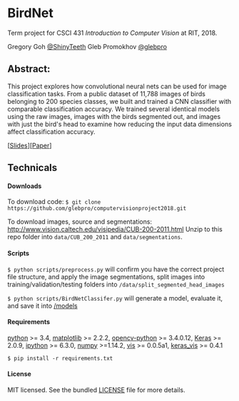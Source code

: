 # BirdNet
Term project for CSCI 431 _Introduction to Computer Vision_ at RIT, 2018.

Gregory Goh [@ShinyTeeth](https://github.com/ShinyTeeth)
Gleb Promokhov [@glebpro](https://github.com/glebpro)

## Abstract:
This project explores how convolutional neural nets can be used for image classification tasks. From a public dataset of 11,788 images of birds belonging to 200 species classes, we built and trained a CNN classifier with comparable classification accuracy. We trained several identical models using the raw images, images with the birds segmented out, and images with just the bird's head to examine how reducing the input data dimensions affect classification accuracy.


[[Slides](slides.pdf)][[Paper](paper.pdf)]

## Technicals

#### Downloads
To download code: `$ git clone https://github.com/glebpro/computervisionproject2018.git`

To download images, source and segmentations: http://www.vision.caltech.edu/visipedia/CUB-200-2011.html
Unzip to this repo folder into `data/CUB_200_2011` and `data/segmentations`.

#### Scripts

`$ python scripts/preprocess.py` will confirm you have the correct project file structure, and apply the image segmentations, split images into training/validation/testing folders into `/data/split_segmented_head_images`

`$ python scripts/BirdNetClassifer.py` will generate a model, evaluate it, and save it into [/models](/models)

#### Requirements
[python](https://www.python.org/) >= 3.4, [matplotlib](https://matplotlib.org/) >= 2.2.2, [opencv-python](http://opencv-python-tutroals.readthedocs.io/en/latest/py_tutorials/py_tutorials.html) >= 3.4.0.12, [Keras](https://keras.io/) >= 2.0.9, [ipython](https://ipython.org/) >= 6.3.0, [numpy](http://www.numpy.org/) >=1.14.2, [vis](http://vispy.org/) >= 0.0.5a1, [keras_vis](https://github.com/raghakot/keras-vis) >= 0.4.1

`$ pip install -r requirements.txt`

#### License
MIT licensed. See the bundled [LICENSE](/LICENSE) file for more details.
